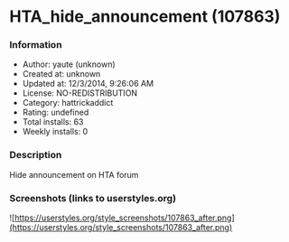 # HTA_hide_announcement (107863)

### Information
- Author: yaute (unknown)
- Created at: unknown
- Updated at: 12/3/2014, 9:26:06 AM
- License: NO-REDISTRIBUTION
- Category: hattrickaddict
- Rating: undefined
- Total installs: 63
- Weekly installs: 0


### Description
Hide announcement on HTA forum


### Screenshots (links to userstyles.org)
![https://userstyles.org/style_screenshots/107863_after.png](https://userstyles.org/style_screenshots/107863_after.png)


